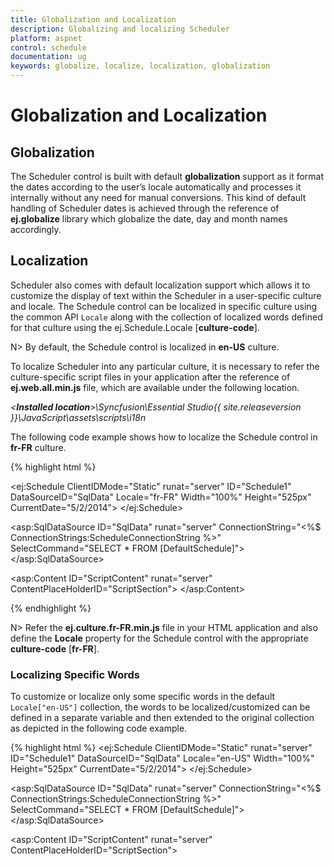 ```yaml
---
title: Globalization and Localization
description: Globalizing and localizing Scheduler
platform: aspnet
control: schedule
documentation: ug
keywords: globalize, localize, localization, globalization 
---
```

# Globalization and Localization

## Globalization

The Scheduler control is built with default **globalization** support as it format the dates according to the user’s locale automatically and processes it internally without any need for manual conversions. This kind of default handling of Scheduler dates is achieved through the reference of **ej.globalize** library which globalize the date, day and month names accordingly. 

## Localization

Scheduler also comes with default localization support which allows it to customize the display of text within the Scheduler in a user-specific culture and locale. The Schedule control can be localized in specific culture using the common API `Locale` along with the collection of localized words defined for that culture using the ej.Schedule.Locale [**culture-code**].

N> By default, the Schedule control is localized in **en-US** culture.

To localize Scheduler into any particular culture, it is necessary to refer the culture-specific script files in your application after the reference of **ej.web.all.min.js** file, which are available under the following location.                                      

_<**Installed location**>\Syncfusion\Essential Studio\{{ site.releaseversion }}\JavaScript\assets\scripts\i18n_

The following code example shows how to localize the Schedule control in **fr-FR** culture.

{% highlight html %}

<!--Container for ejScheduler widget-->
<ej:Schedule ClientIDMode="Static" runat="server" ID="Schedule1" DataSourceID="SqlData" Locale="fr-FR" Width="100%" Height="525px" CurrentDate="5/2/2014">
    <AppointmentSettings Id="Id" Subject="Subject" AllDay="AllDay" StartTime="StartTime" EndTime="EndTime" Description="Description" Recurrence="Recurrence" RecurrenceRule="RecurrenceRule"/>
</ej:Schedule>

<asp:SqlDataSource ID="SqlData" runat="server" ConnectionString="<%$ ConnectionStrings:ScheduleConnectionString %>"
            SelectCommand="SELECT * FROM [DefaultSchedule]"></asp:SqlDataSource>

<asp:Content ID="ScriptContent" runat="server" ContentPlaceHolderID="ScriptSection">
    <script type="text/javascript">
            ej.Schedule.Locale["fr-FR"] = {
                ReminderWindowTitle: "Fenêtre de rappel",
                CreateAppointmentTitle: "créer un rendez-",
                RecurrenceEditTitle: "Modifier répétition nomination",
                RecurrenceEditMessage: "Comment voulez-vous changer le cas dans la série?",
                RecurrenceEditOnly: "Seulement cette nomination",
                RecurrenceEditSeries: "La série entière",
                PreviousAppointment: "Nomination précédente",
                NextAppointment: "prochain rendez-vous",
                AppointmentSubject: "sujet",
                StartTime: "Heure de début",
                EndTime: "Heure de fin",
                AllDay: "toute la journée",
                Today: "aujourd'hui",
                Recurrence: "répétition",
                Done: "Terminé",
                Cancel: "annuler",
                Ok: "Ok",
                RepeatBy: "Répétez par",
                RepeatEvery: "répéter chaque",
                RepeatOn: "répéter l'opération sur",
                StartsOn: "démarre sur",
                Ends: "extrémités",
                Summary: "résumé",
                Daily: "quotidien",
                Weekly: "hebdomadaire",
                Monthly: "mensuel",
                Yearly: "annuel",
                Every: "tous",
                EveryWeekDay: "chaque jour de la semaine",
                Never: "jamais",
                After: "après",
                Occurrence: "apparition",
                On: "sur",
                Edit: "Modifier",
                RecurrenceDay: "Jour (s)",
                RecurrenceWeek: "Semaine (s)",
                RecurrenceMonth: "Mois (s)",
                RecurrenceYear: "Année (s)",
                The: "la",
                OfEvery: "de chaque",
                First: "première",
                Second: "deuxième",
                Third: "troisième",
                Fourth: "quatrième",
                Last: "dernier",
                WeekDay: "jour de la semaine",
                WeekEndDay: "Jour de week-end",
                Subject: "sujet",
                Categorize: "Catégories",
                DueIn: "En raison",
                DismissAll: "rejeter tout",
                Dismiss: "rejeter",
                OpenItem: "Ouvrir l'élément",
                Snooze: "répétition",
                Day: "jour",
                Week: "semaine",
                WorkWeek: "Semaine de travail",
                Month: "mois",
                AddEvent: "Ajouter événement",
                CustomView: "Vue personnalisée",
                Agenda: "ordre du jour",
                Detailed: "détaillé",
                EventBeginsin: "Nomination commence dans",
                Editevent: "Modifier nomination",
                Editseries: "Modifier série",
                Times: "fois",
                Until: "jusqu'à",
                Eventwas: "rendez-vous était",
                Hours: "hrs",
                Minutes: "minutes",
                Overdue: "en retard",
                Days: "jour (s)",
                Event: "sujet",
                Select: "sélectionner",
                Previous: "prev",
                Next: "suivant",
                Close: "proche",
                Delete: "effacer",
                Date: "date",
                Showin: "montrer en",
                Gotodate: "Aller à la date",
                Resources: "RESSOURCES",
                RecurrenceDeleteTitle: "Supprimer répétition rendez-",
                Location: "emplacement",
                Priority: "priorité",
                RecurrenceAlert: "alerte",
                WrongPattern: "Le modèle de récurrence est pas valable",
                CreateError: "La durée de la nomination doit être plus courte que la façon dont elle se produit fréquemment. Raccourcir la durée ou changer le modèle de récurrence dans la boîte de dialogue Récurrence de rendez.",
                DragResizeError: "Impossible de replanifier une occurrence du rendez-vous récurrent. si elle saute sur une occurrence ultérieure du même rendez-vous.",
                StartEndError: "L'heure de fin doit être supérieur à l'heure de début",
                MouseOverDeleteTitle: "supprimer un rendez-",
                DeleteConfirmation: "Êtes-vous sûr de vouloir supprimer ce rendez-vous?",
                Time: "Temps"
            }         
        </script>
</asp:Content>

{% endhighlight %}

N> Refer the **ej.culture.fr-FR.min.js** file in your HTML application and also define the **Locale** property for the Schedule control with the appropriate **culture-code** [**fr-FR**].


### Localizing Specific Words

To customize or localize only some specific words in the default `Locale["en-US"]` collection, the words to be localized/customized can be defined in a separate variable and then extended to the original collection as depicted in the following code example.

{% highlight html %}
<ej:Schedule ClientIDMode="Static" runat="server" ID="Schedule1" DataSourceID="SqlData" Locale="en-US" Width="100%" Height="525px" CurrentDate="5/2/2014">
    <AppointmentSettings Id="Id" Subject="Subject" AllDay="AllDay" StartTime="StartTime" EndTime="EndTime" Description="Description" Recurrence="Recurrence" RecurrenceRule="RecurrenceRule"/>
</ej:Schedule>

 <asp:SqlDataSource ID="SqlData" runat="server" ConnectionString="<%$ ConnectionStrings:ScheduleConnectionString %>"
            SelectCommand="SELECT * FROM [DefaultSchedule]"></asp:SqlDataSource>
 
<asp:Content ID="ScriptContent" runat="server" ContentPlaceHolderID="ScriptSection">
    <script type="text/javascript">
        var customizationMessage = {
            // customize the appointment window title
            CreateAppointmentTitle: "Create Event",
            // customize the view options text in the Schedule header
            Day: "1 Day",
            Week: "7 Days",
            WorkWeek: "5 Days",
            Month: "Month"
        };

        // Extend only the required changes to the original locale collection
        $.extend(ej.Schedule.Locale["en-US"], customizationMessage);

        </script>
</asp:Content>

{% endhighlight %}

## Time Zone

The Scheduler makes use of the System time zone by default. If it needs to follow some other user-specific time zone, then the API `TimeZone` can be used. Also, the Scheduler can be set to observe the Daylight Saving Time (DST) with its **isDST** property which is set to **false** by default.  

When `IsDST` property is set to **true**, the Scheduler internally processes the time difference values (for the Start and end time of the appointments) related to the Scheduler time zone that observes daylight savings time. 

The following code example shows the way to set the specific time zone value with the daylight savings time observed in the Scheduler.

{% highlight html %}

<ej:Schedule ClientIDMode="Static" runat="server" ID="Schedule1" DataSourceID="SqlData" Width="100%" Height="525px" TimeZone="UTC +05:30" IsDST="true" CurrentDate="5/2/2014">
    <AppointmentSettings Id="Id" Subject="Subject" AllDay="AllDay" StartTime="StartTime" EndTime="EndTime" Description="Description" Recurrence="Recurrence" RecurrenceRule="RecurrenceRule"/>
</ej:Schedule>

<asp:SqlDataSource ID="SqlData" runat="server" ConnectionString="<%$ ConnectionStrings:ScheduleConnectionString %>"
            SelectCommand="SELECT * FROM [DefaultSchedule]"></asp:SqlDataSource>

{% endhighlight %}

### TimeZone for Scheduler Appointments

Apart from the default action of applying specific timezone to the entire Scheduler, it is also possible to set different time zone values for each appointments through the properties **StartTimeZone** and **EndTimeZone** which can be defined as separate fields within the appointment dataSource. When these properties are not explicitly defined for appointments, the appointments Start and End time will be processed based on the Scheduler time zone.

N> The **isDST** property closely relies on the appointment fields like `StartTimeZone` and `EndTimeZone` for appropriate time difference calculations. If these two fields are not defined for appointments, then **IsDST** depends on the System **TimeZone** value.

The following code snippet shows how to define isDST and the time zones for specific appointments.

{% highlight html %}

<ej:Schedule ClientIDMode="Static" runat="server" ID="Schedule1" DataSourceID="SqlData" Width="100%" Height="525px" IsDST="true" CurrentDate="5/2/2014">
    <AppointmentSettings Id="Id" Subject="Subject" AllDay="AllDay" StartTime="StartTime" EndTime="EndTime" Description="Description" StartTimeZone="StartTimeZone" EndTimeZone="EndTimeZone" Recurrence="Recurrence" RecurrenceRule="RecurrenceRule"/>
</ej:Schedule>

<asp:SqlDataSource ID="SqlData" runat="server" ConnectionString="<%$ ConnectionStrings:ScheduleConnectionString %>"
            SelectCommand="SELECT * FROM [DefaultSchedule]"></asp:SqlDataSource>

{% endhighlight %}

### Customizing the TimeZone Collection

It is also possible to define or customize the default time zone collection of the Scheduler, by using the `TimeZoneCollection` API as follows.

{% highlight html %}

<ej:Schedule ClientIDMode="Static" runat="server" ID="Schedule1" DataSourceID="SqlData" Width="100%" Height="525px" CurrentDate="5/2/2014">
    <TimeZoneCollection Id="id" Text="text" Value="value"></TimeZoneCollection>
    <AppointmentSettings Id="Id" Subject="Subject" AllDay="AllDay" StartTime="StartTime" EndTime="EndTime" Description="Description" Recurrence="Recurrence" RecurrenceRule="RecurrenceRule"/>
</ej:Schedule>

 <asp:SqlDataSource ID="SqlData" runat="server" ConnectionString="<%$ ConnectionStrings:ScheduleConnectionString %>"
            SelectCommand="SELECT * FROM [DefaultSchedule]"></asp:SqlDataSource>

{% endhighlight %}

{% highlight c# %}

namespace WebSampleBrowser.Schedule
{
    public partial class Default : System.Web.UI.Page
    {
        protected void Page_Load(object sender, EventArgs e)
        {
            List<TimeZoneCollections> timeZoneCollection = new List<TimeZoneCollections>();
            timeZoneCollection.Add(new TimeZoneCollections { text="UTC -04:00", id= "10", value = "UTC -04:00" });
            timeZoneCollection.Add(new TimeZoneCollections { text = "UTC -03:30", id = "11", value = "UTC -03:30" });
            timeZoneCollection.Add(new TimeZoneCollections { text = "UTC -03:00", id = "12", value = "UTC -03:00" });
            timeZoneCollection.Add(new TimeZoneCollections { text = "UTC -02:30", id = "13", value = "UTC -02:30" });
            timeZoneCollection.Add(new TimeZoneCollections { text = "UTC -01:00", id = "14", value = "UTC -01:00" });
            timeZoneCollection.Add(new TimeZoneCollections { text = "UTC +00:00", id = "15", value = "UTC +00:00" });
            timeZoneCollection.Add(new TimeZoneCollections { text = "UTC +01:00", id = "16", value = "UTC +01:00" });
            timeZoneCollection.Add(new TimeZoneCollections { text = "UTC +02:00", id = "17", value = "UTC +02:00" });
            timeZoneCollection.Add(new TimeZoneCollections { text = "UTC +03:00", id = "18", value = "UTC +03:00" });
            timeZoneCollection.Add(new TimeZoneCollections { text = "UTC +03:30", id = "19", value = "UTC +03:30" });
            timeZoneCollection.Add(new TimeZoneCollections { text = "UTC +04:00", id = "20", value = "UTC +04:00" });
            timeZoneCollection.Add(new TimeZoneCollections { text = "UTC +04:30", id = "22", value = "UTC +04:30" });
            timeZoneCollection.Add(new TimeZoneCollections { text = "UTC +05:00", id = "23", value = "UTC +05:00" });
            timeZoneCollection.Add(new TimeZoneCollections { text = "UTC +05:30", id = "24", value = "UTC +05:30" });

            Schedule1.TimeZoneCollection.DataSource = timeZoneCollection;
        }
            public class TimeZoneCollections
            {
                public string text { get; set; }
                public string id { get; set; }
                public string value { get; set; }
            }
    }
}

{% endhighlight %}

N> The values defined within the **TimeZoneCollection** dataSource are usually the options displayed at the start and end time zone dropdown fields of the appointment window.

## Time Mode

The time mode of the Scheduler can be either **12** or **24 hours** format which is based on the `Locale` set to the Scheduler. Since the default locale value of the Scheduler is **en-US**, therefore the time mode will be set to **12 hours** format (by default) automatically based on the culture. 

The user can also set specific time mode for the Scheduler using `TimeMode` property which accepts either **String** or **enum** value.

The following code snippet shows the way to set specific **24 hour format** time mode for the Scheduler.

{% highlight html %}

<ej:Schedule ClientIDMode="Static" runat="server" ID="Schedule1" DataSourceID="SqlData" Width="100%" Height="525px" TimeMode="Hour24" CurrentDate="5/2/2014">
    <AppointmentSettings Id="Id" Subject="Subject" AllDay="AllDay" StartTime="StartTime" EndTime="EndTime" Description="Description" Recurrence="Recurrence" RecurrenceRule="RecurrenceRule"/>
</ej:Schedule>

<asp:SqlDataSource ID="SqlData" runat="server" ConnectionString="<%$ ConnectionStrings:ScheduleConnectionString %>"
            SelectCommand="SELECT * FROM [DefaultSchedule]"></asp:SqlDataSource>

{% endhighlight %}

N> If the **TimeMode** property is not set with specific value, then the value will be taken based on the locale assigned for the Scheduler.

## Date Format

Scheduler can be used with all valid date formats. The default date format used in Scheduler is "MM/dd/yyyy". 

If the `DateFormat` property is not specified particularly, then it will be taken based on the locale that is assigned to the Scheduler. The default locale applied on the Scheduler is "en-US", which makes it to follow the "MM/dd/yyyy" pattern by default.

{% highlight html %}

<ej:Schedule ClientIDMode="Static" runat="server" ID="Schedule1" DataSourceID="SqlData" Width="100%" Height="525px" DateFormat="yyyy/MM/dd" CurrentDate="5/2/2014">
    <AppointmentSettings Id="Id" Subject="Subject" AllDay="AllDay" StartTime="StartTime" EndTime="EndTime" Description="Description" Recurrence="Recurrence" RecurrenceRule="RecurrenceRule"/>
</ej:Schedule>

<asp:SqlDataSource ID="SqlData" runat="server" ConnectionString="<%$ ConnectionStrings:ScheduleConnectionString %>"
            SelectCommand="SELECT * FROM [DefaultSchedule]"></asp:SqlDataSource>

{% endhighlight %}

## First Day of Week

The `FirstDayOfWeek` property allows to set any of the week days as start of the week/workweek/month view in Scheduler. It accepts either the `integer` (Sunday=0, Monday=1, Tuesday=2, etc) or `string` (“Sunday”, “Monday”, etc). The default value of this `FirstDayOfWeek` depends on the current culture (language) assigned to the Scheduler.

To set different first day of week in Scheduler,

{% highlight html %}

<ej:Schedule ClientIDMode="Static" runat="server" ID="Schedule1" DataSourceID="SqlData" Width="100%" Height="525px" FirstDayOfWeek="Tuesday" CurrentDate="5/2/2014">
    <AppointmentSettings Id="Id" Subject="Subject" AllDay="AllDay" StartTime="StartTime" EndTime="EndTime" Description="Description" Recurrence="Recurrence" RecurrenceRule="RecurrenceRule"/>
</ej:Schedule>

<asp:SqlDataSource ID="SqlData" runat="server" ConnectionString="<%$ ConnectionStrings:ScheduleConnectionString %>"
            SelectCommand="SELECT * FROM [DefaultSchedule]"></asp:SqlDataSource>

{% endhighlight %}

N> The sub-control datepicker which is used within Scheduler for start/end time fields in appointment window and for date navigation purposes will also follow the same first day of week. 